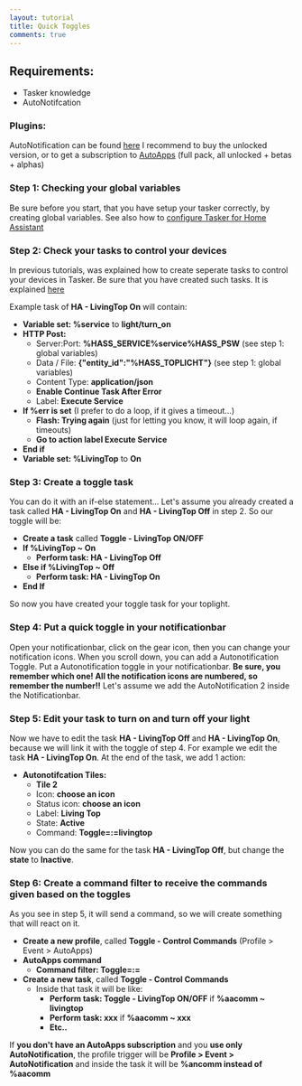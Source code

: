 ```yaml
---
layout: tutorial
title: Quick Toggles
comments: true
---
```

## Requirements: 
- Tasker knowledge 
- AutoNotifcation

### Plugins:
AutoNotification can be found [here](https://play.google.com/store/apps/details?id=com.joaomgcd.autonotification)
I recommend to buy the unlocked version, or to get a subscription to [AutoApps](https://play.google.com/store/apps/details?id=com.joaomgcd.autoappshub) (full pack, all unlocked + betas + alphas)

### Step 1: Checking your global variables
Be sure before you start, that you have setup your tasker correctly, by creating global variables. See also how to [configure Tasker for Home Assistant](https://broesie.github.io/tutorials/hass/tasker_integration/set_global_vars)

### Step 2: Check your tasks to control your devices
In previous tutorials, was explained how to create seperate tasks to control your devices in Tasker. Be sure that you have created such tasks. It is explained [here](https://broesie.github.io/tutorials/hass/tasker_integration/control_hass_devices)

Example task of **HA - LivingTop On** will contain:

- **Variable set: %service** to **light/turn_on**
- **HTTP Post:** 
  - Server:Port: **%HASS_SERVICE%service%HASS_PSW** (see step 1: global variables)
  - Data / File: **{"entity_id":"%HASS_TOPLICHT"}** (see step 1: global variables)
  - Content Type: **application/json**
  - **Enable Continue Task After Error**
  - Label: **Execute Service**
- **If %err is set** (I prefer to do a loop, if it gives a timeout...)
  - **Flash: Trying again** (just for letting you know, it will loop again, if timeouts)
  - **Go to action label Execute Service**
- **End if**
- **Variable set: %LivingTop** to **On**

### Step 3: Create a toggle task
You can do it with an if-else statement...
Let's assume you already created a task called **HA - LivingTop On** and **HA - LivingTop Off** in step 2.
So our toggle will be:

- **Create a task** called **Toggle - LivingTop ON/OFF**
- **If %LivingTop ~ On**
  - **Perform task: HA - LivingTop Off**
- **Else if %LivingTop ~ Off**
  - **Perform task: HA - LivingTop On**
- **End If**

So now you have created your toggle task for your toplight.

### Step 4: Put a quick toggle in your notificationbar
Open your notificationbar, click on the gear icon, then you can change your notification icons. When you scroll down, you can add a Autonotification Toggle. Put a Autonotification toggle in your notificationbar. **Be sure, you remember which one! All the notification icons are numbered, so remember the number!!** Let's assume we add the AutoNotification 2 inside the Notificationbar.

### Step 5: Edit your task to turn on and turn off your light
Now we have to edit the task **HA - LivingTop Off** and **HA - LivingTop On**, because we will link it with the toggle of step 4.
For example we edit the task **HA - LivingTop On**. At the end of the task, we add 1 action:

- **Autonotifcation Tiles:** 
  - **Tile 2**
  - Icon: **choose an icon**
  - Status icon: **choose an icon**
  - Label: **Living Top**
  - State: **Active**
  - Command: **Toggle=:=livingtop**

Now you can do the same for the task **HA - LivingTop Off**, but change the **state** to **Inactive**.

### Step 6: Create a command filter to receive the commands given based on the toggles
As you see in step 5, it will send a command, so we will create something that will react on it.

- **Create a new profile**, called **Toggle - Control Commands** (Profile > Event > AutoApps)
- **AutoApps command**
  - **Command filter: Toggle=:=**
- **Create a new task**, called **Toggle - Control Commands**
  - Inside that task it will be like:
    - **Perform task: Toggle - LivingTop ON/OFF** if **%aacomm ~ livingtop**
    - **Perform task: xxx** if **%aacomm ~ xxx**
    - **Etc..**

If **you don't have an AutoApps subscription** and you **use only AutoNotification**, the profile trigger will be **Profile > Event > AutoNotification** and inside the task it will be **%ancomm instead of %aacomm**
